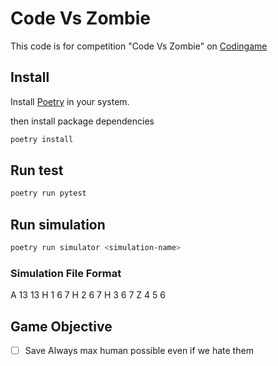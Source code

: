 # Code Vs Zombie

This code is for competition "Code Vs Zombie" on [Codingame](https://www.codingame.com/ide/puzzle/code-vs-zombies)

## Install

Install [Poetry](https://python-poetry.org/docs/#installation) in your system.

then install package dependencies

```bash
poetry install
```

## Run test

```bash
poetry run pytest
```

## Run simulation

```bash
poetry run simulator <simulation-name>
```

### Simulation File Format

A 13 13
H 1 6 7
H 2 6 7
H 3 6 7
Z 4 5 6

## Game Objective

- [ ] Save Always max human possible even if we hate them
